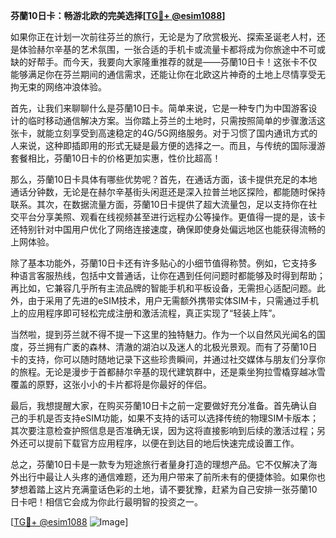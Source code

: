 **芬蘭10日卡：畅游北欧的完美选择[[TG💪+ @esim1088](https://t.me/s/esim1088)]**

如果你正在计划一次前往芬兰的旅行，无论是为了欣赏极光、探索圣诞老人村，还是体验赫尔辛基的艺术氛围，一张合适的手机卡或流量卡都将成为你旅途中不可或缺的好帮手。而今天，我要向大家隆重推荐的就是——芬蘭10日卡！这张卡不仅能够满足你在芬兰期间的通信需求，还能让你在北欧这片神奇的土地上尽情享受无拘无束的网络冲浪体验。

首先，让我们来聊聊什么是芬蘭10日卡。简单来说，它是一种专门为中国游客设计的临时移动通信解决方案。当你踏上芬兰的土地时，只需按照简单的步骤激活这张卡，就能立刻享受到高速稳定的4G/5G网络服务。对于习惯了国内通讯方式的人来说，这种即插即用的形式无疑是最方便的选择之一。而且，与传统的国际漫游套餐相比，芬蘭10日卡的价格更加实惠，性价比超高！

那么，芬蘭10日卡具体有哪些优势呢？首先，在通话方面，该卡提供充足的本地通话分钟数，无论是在赫尔辛基街头闲逛还是深入拉普兰地区探险，都能随时保持联系。其次，在数据流量方面，芬蘭10日卡提供了超大流量包，足以支持你在社交平台分享美照、观看在线视频甚至进行远程办公等操作。更值得一提的是，该卡还特别针对中国用户优化了网络连接速度，确保即使身处偏远地区也能获得流畅的上网体验。

除了基本功能外，芬蘭10日卡还有许多贴心的小细节值得称赞。例如，它支持多种语言客服热线，包括中文普通话，让你在遇到任何问题时都能够及时得到帮助；再比如，它兼容几乎所有主流品牌的智能手机和平板设备，无需担心适配问题。此外，由于采用了先进的eSIM技术，用户无需额外携带实体SIM卡，只需通过手机上的应用程序即可轻松完成注册和激活流程，真正实现了“轻装上阵”。

当然啦，提到芬兰就不得不提一下这里的独特魅力。作为一个以自然风光闻名的国度，芬兰拥有广袤的森林、清澈的湖泊以及迷人的北极光景观。而有了芬蘭10日卡的支持，你可以随时随地记录下这些珍贵瞬间，并通过社交媒体与朋友们分享你的旅程。无论是漫步于首都赫尔辛基的现代建筑群中，还是乘坐狗拉雪橇穿越冰雪覆盖的原野，这张小小的卡片都将是你最好的伴侣。

最后，我想提醒大家，在购买芬蘭10日卡之前一定要做好充分准备。首先确认自己的手机是否支持eSIM功能，如果不支持的话可以选择传统的物理SIM卡版本；其次要注意检查护照信息是否准确无误，因为这将直接影响到后续的激活过程；另外还可以提前下载官方应用程序，以便在到达目的地后快速完成设置工作。

总之，芬蘭10日卡是一款专为短途旅行者量身打造的理想产品。它不仅解决了海外出行中最让人头疼的通信难题，还为用户带来了前所未有的便捷体验。如果你也梦想着踏上这片充满童话色彩的土地，请不要犹豫，赶紧为自己安排一张芬蘭10日卡吧！相信它会成为你此行最明智的投资之一。

[[TG💪+ @esim1088](https://t.me/s/esim1088) ![Image](https://i.postimg.cc/4NQfJmqS/Snipaste-2025-05-13-00-14-12.png)]